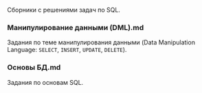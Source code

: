 Сборники с решениями задач по SQL.

### Манипулирование данными (DML).md
Задания по теме манипулирования данными (Data Manipulation Language: `SELECT`, `INSERT`, `UPDATE`, `DELETE`).

### Основы БД.md
Задания по основам SQL.